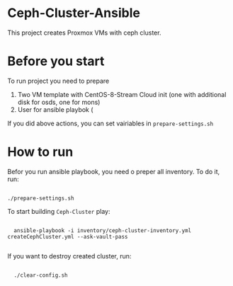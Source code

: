 # Ceph-Cluster-Ansible

This project creates Proxmox VMs with ceph cluster.

# Before you start

To run project you need to prepare

 1. Two VM template with CentOS-8-Stream Cloud init (one with additional disk for osds, one for mons) 
 2. User for ansible playbok (
 
If you did above actions, you can set vairiables in <code>prepare-settings.sh</code>

# How to run

Befor you run ansible playbook, you need o preper all inventory.
To do it, run:

<code>
./prepare-settings.sh
</code>

To start building <code>Ceph-Cluster</code> play:


  <code>
  ansible-playbook -i inventory/ceph-cluster-inventory.yml createCephCluster.yml --ask-vault-pass
  </code>


  If you want to destroy created cluster, run:
  
  <code>
  ./clear-config.sh
  </code>
